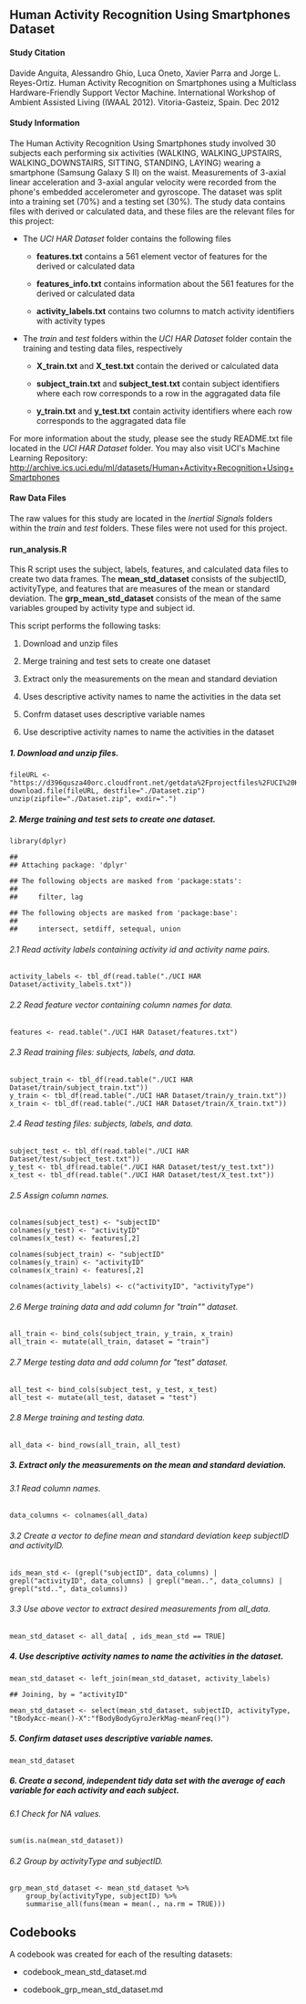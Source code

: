 Human Activity Recognition Using Smartphones Dataset
----------------------------------------------------

#### **Study Citation**

Davide Anguita, Alessandro Ghio, Luca Oneto, Xavier Parra and Jorge L.
Reyes-Ortiz. Human Activity Recognition on Smartphones using a
Multiclass Hardware-Friendly Support Vector Machine. International
Workshop of Ambient Assisted Living (IWAAL 2012). Vitoria-Gasteiz,
Spain. Dec 2012

#### **Study Information**

The Human Activity Recognition Using Smartphones study involved 30
subjects each performing six activities (WALKING, WALKING\_UPSTAIRS,
WALKING\_DOWNSTAIRS, SITTING, STANDING, LAYING) wearing a smartphone
(Samsung Galaxy S II) on the waist. Measurements of 3-axial linear
acceleration and 3-axial angular velocity were recorded from the phone's
embedded accelerometer and gyroscope. The dataset was split into a
training set (70%) and a testing set (30%). The study data contains
files with derived or calculated data, and these files are the relevant
files for this project:

-   The *UCI HAR Dataset* folder contains the following files

    -   **features.txt** contains a 561 element vector of features for
        the derived or calculated data

    -   **features\_info.txt** contains information about the 561
        features for the derived or calculated data

    -   **activity\_labels.txt** contains two columns to match activity
        identifiers with activity types

-   The *train* and *test* folders within the *UCI HAR Dataset* folder
    contain the training and testing data files, respectively

    -   **X\_train.txt** and **X\_test.txt** contain the derived or
        calculated data

    -   **subject\_train.txt** and **subject\_test.txt** contain subject
        identifiers where each row corresponds to a row in the
        aggragated data file

    -   **y\_train.txt** and **y\_test.txt** contain activity
        identifiers where each row corresponds to the aggragated data
        file

For more information about the study, please see the study README.txt
file located in the *UCI HAR Dataset* folder. You may also visit UCI's
Machine Learning Repository:
<http://archive.ics.uci.edu/ml/datasets/Human+Activity+Recognition+Using+Smartphones>

#### Raw Data Files

The raw values for this study are located in the *Inertial Signals*
folders within the *train* and *test* folders. These files were not used
for this project.

#### **run\_analysis.R**

This R script uses the subject, labels, features, and calculated data
files to create two data frames. The **mean\_std\_dataset** consists of
the subjectID, activityType, and features that are measures of the mean
or standard deviation. The **grp\_mean\_std\_dataset** consists of the
mean of the same variables grouped by activity type and subject id.

This script performs the following tasks:

1.  Download and unzip files

2.  Merge training and test sets to create one dataset

3.  Extract only the measurements on the mean and standard deviation

4.  Uses descriptive activity names to name the activities in the data
    set

5.  Confrm dataset uses descriptive variable names

6.  Use descriptive activity names to name the activities in the dataset

##### 1. Download and unzip files.

    fileURL <- "https://d396qusza40orc.cloudfront.net/getdata%2Fprojectfiles%2FUCI%20HAR%20Dataset.zip"
    download.file(fileURL, destfile="./Dataset.zip")
    unzip(zipfile="./Dataset.zip", exdir=".") 

##### 2. Merge training and test sets to create one dataset.

    library(dplyr)

    ## 
    ## Attaching package: 'dplyr'

    ## The following objects are masked from 'package:stats':
    ## 
    ##     filter, lag

    ## The following objects are masked from 'package:base':
    ## 
    ##     intersect, setdiff, setequal, union

###### 2.1 Read activity labels containing activity id and activity name pairs.

    activity_labels <- tbl_df(read.table("./UCI HAR Dataset/activity_labels.txt"))

###### 2.2 Read feature vector containing column names for data.

    features <- read.table("./UCI HAR Dataset/features.txt")

###### 2.3 Read training files: subjects, labels, and data.

    subject_train <- tbl_df(read.table("./UCI HAR Dataset/train/subject_train.txt"))
    y_train <- tbl_df(read.table("./UCI HAR Dataset/train/y_train.txt"))
    x_train <- tbl_df(read.table("./UCI HAR Dataset/train/X_train.txt"))

###### 2.4 Read testing files: subjects, labels, and data.

    subject_test <- tbl_df(read.table("./UCI HAR Dataset/test/subject_test.txt"))
    y_test <- tbl_df(read.table("./UCI HAR Dataset/test/y_test.txt"))
    x_test <- tbl_df(read.table("./UCI HAR Dataset/test/X_test.txt"))

###### 2.5 Assign column names.

    colnames(subject_test) <- "subjectID"
    colnames(y_test) <- "activityID"
    colnames(x_test) <- features[,2]

    colnames(subject_train) <- "subjectID"
    colnames(y_train) <- "activityID"
    colnames(x_train) <- features[,2]

    colnames(activity_labels) <- c("activityID", "activityType")

###### 2.6 Merge training data and add column for "train"" dataset.

    all_train <- bind_cols(subject_train, y_train, x_train)
    all_train <- mutate(all_train, dataset = "train")

###### 2.7 Merge testing data and add column for "test" dataset.

    all_test <- bind_cols(subject_test, y_test, x_test)
    all_test <- mutate(all_test, dataset = "test")

###### 2.8 Merge training and testing data.

    all_data <- bind_rows(all_train, all_test)

##### 3. Extract only the measurements on the mean and standard deviation.

###### 3.1 Read column names.

    data_columns <- colnames(all_data)

###### 3.2 Create a vector to define mean and standard deviation keep subjectID and activityID.

    ids_mean_std <- (grepl("subjectID", data_columns) | grepl("activityID", data_columns) | grepl("mean..", data_columns) | grepl("std..", data_columns))

###### 3.3 Use above vector to extract desired measurements from all\_data.

    mean_std_dataset <- all_data[ , ids_mean_std == TRUE]

##### 4. Use descriptive activity names to name the activities in the dataset.

    mean_std_dataset <- left_join(mean_std_dataset, activity_labels)

    ## Joining, by = "activityID"

    mean_std_dataset <- select(mean_std_dataset, subjectID, activityType, "tBodyAcc-mean()-X":"fBodyBodyGyroJerkMag-meanFreq()")

##### 5. Confirm dataset uses descriptive variable names.

    mean_std_dataset

##### 6. Create a second, independent tidy data set with the average of each variable for each activity and each subject.

###### 6.1 Check for NA values.

    sum(is.na(mean_std_dataset))

###### 6.2 Group by activityType and subjectID.

    grp_mean_std_dataset <- mean_std_dataset %>% 
        group_by(activityType, subjectID) %>%
        summarise_all(funs(mean = mean(., na.rm = TRUE)))

Codebooks
---------

A codebook was created for each of the resulting datasets:

-   codebook\_mean\_std\_dataset.md

-   codebook\_grp\_mean\_std\_dataset.md
